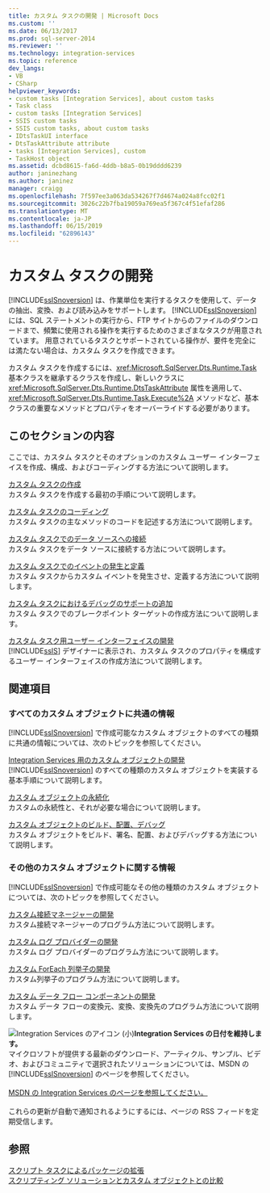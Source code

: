 ```yaml
---
title: カスタム タスクの開発 | Microsoft Docs
ms.custom: ''
ms.date: 06/13/2017
ms.prod: sql-server-2014
ms.reviewer: ''
ms.technology: integration-services
ms.topic: reference
dev_langs:
- VB
- CSharp
helpviewer_keywords:
- custom tasks [Integration Services], about custom tasks
- Task class
- custom tasks [Integration Services]
- SSIS custom tasks
- SSIS custom tasks, about custom tasks
- IDtsTaskUI interface
- DtsTaskAttribute attribute
- tasks [Integration Services], custom
- TaskHost object
ms.assetid: dcbd8615-fa6d-4ddb-b8a5-0b19dddd6239
author: janinezhang
ms.author: janinez
manager: craigg
ms.openlocfilehash: 7f597ee3a063da534267f7d4674a024a8fcc02f1
ms.sourcegitcommit: 3026c22b7fba19059a769ea5f367c4f51efaf286
ms.translationtype: MT
ms.contentlocale: ja-JP
ms.lasthandoff: 06/15/2019
ms.locfileid: "62896143"
---
```

# <a name="developing-a-custom-task"></a>カスタム タスクの開発
  [!INCLUDE[ssISnoversion](../../../includes/ssisnoversion-md.md)] は、作業単位を実行するタスクを使用して、データの抽出、変換、および読み込みをサポートします。 [!INCLUDE[ssISnoversion](../../../includes/ssisnoversion-md.md)] には、SQL ステートメントの実行から、FTP サイトからのファイルのダウンロードまで、頻繁に使用される操作を実行するためのさまざまなタスクが用意されています。 用意されているタスクとサポートされている操作が、要件を完全には満たない場合は、カスタム タスクを作成できます。  
  
 カスタム タスクを作成するには、<xref:Microsoft.SqlServer.Dts.Runtime.Task> 基本クラスを継承するクラスを作成し、新しいクラスに <xref:Microsoft.SqlServer.Dts.Runtime.DtsTaskAttribute> 属性を適用して、<xref:Microsoft.SqlServer.Dts.Runtime.Task.Execute%2A> メソッドなど、基本クラスの重要なメソッドとプロパティをオーバーライドする必要があります。  
  
## <a name="in-this-section"></a>このセクションの内容  
 ここでは、カスタム タスクとそのオプションのカスタム ユーザー インターフェイスを作成、構成、およびコーディングする方法について説明します。  
  
 [カスタム タスクの作成](creating-a-custom-task.md)  
 カスタム タスクを作成する最初の手順について説明します。  
  
 [カスタム タスクのコーディング](coding-a-custom-task.md)  
 カスタム タスクの主なメソッドのコードを記述する方法について説明します。  
  
 [カスタム タスクでのデータ ソースへの接続](connecting-to-data-sources-in-a-custom-task.md)  
 カスタム タスクをデータ ソースに接続する方法について説明します。  
  
 [カスタム タスクでのイベントの発生と定義](raising-and-defining-events-in-a-custom-task.md)  
 カスタム タスクからカスタム イベントを発生させ、定義する方法について説明します。  
  
 [カスタム タスクにおけるデバッグのサポートの追加](adding-support-for-debugging-in-a-custom-task.md)  
 カスタム タスクでのブレークポイント ターゲットの作成方法について説明します。  
  
 [カスタム タスク用ユーザー インターフェイスの開発](developing-a-user-interface-for-a-custom-task.md)  
 [!INCLUDE[ssIS](../../../includes/ssis-md.md)] デザイナーに表示され、カスタム タスクのプロパティを構成するユーザー インターフェイスの作成方法について説明します。  
  
## <a name="related-sections"></a>関連項目  
  
### <a name="information-common-to-all-custom-objects"></a>すべてのカスタム オブジェクトに共通の情報  
 [!INCLUDE[ssISnoversion](../../../includes/ssisnoversion-md.md)] で作成可能なカスタム オブジェクトのすべての種類に共通の情報については、次のトピックを参照してください。  
  
 [Integration Services 用のカスタム オブジェクトの開発](../developing-custom-objects-for-integration-services.md)  
 [!INCLUDE[ssISnoversion](../../../includes/ssisnoversion-md.md)] のすべての種類のカスタム オブジェクトを実装する基本手順について説明します。  
  
 [カスタム オブジェクトの永続化](../persisting-custom-objects.md)  
 カスタムの永続性と、それが必要な場合について説明します。  
  
 [カスタム オブジェクトのビルド、配置、デバッグ](../building-deploying-and-debugging-custom-objects.md)  
 カスタム オブジェクトをビルド、署名、配置、およびデバッグする方法について説明します。  
  
### <a name="information-about-other-custom-objects"></a>その他のカスタム オブジェクトに関する情報  
 [!INCLUDE[ssISnoversion](../../../includes/ssisnoversion-md.md)] で作成可能なその他の種類のカスタム オブジェクトについては、次のトピックを参照してください。  
  
 [カスタム接続マネージャーの開発](../connection-manager/developing-a-custom-connection-manager.md)  
 カスタム接続マネージャーのプログラム方法について説明します。  
  
 [カスタム ログ プロバイダーの開発](../log-provider/developing-a-custom-log-provider.md)  
 カスタム ログ プロバイダーのプログラム方法について説明します。  
  
 [カスタム ForEach 列挙子の開発](../foreach-enumerator/developing-a-custom-foreach-enumerator.md)  
 カスタム列挙子のプログラム方法について説明します。  
  
 [カスタム データ フロー コンポーネントの開発](../data-flow/developing-a-custom-data-flow-component.md)  
 カスタム データ フローの変換元、変換、変換先のプログラム方法について説明します。  
  
![Integration Services のアイコン (小)](../../media/dts-16.gif "Integration Services アイコン (小)")**Integration Services の日付を維持します。**<br /> マイクロソフトが提供する最新のダウンロード、アーティクル、サンプル、ビデオ、およびコミュニティで選択されたソリューションについては、MSDN の [!INCLUDE[ssISnoversion](../../../includes/ssisnoversion-md.md)] のページを参照してください。<br /><br /> [MSDN の Integration Services のページを参照してください。](https://go.microsoft.com/fwlink/?LinkId=136655)<br /><br /> これらの更新が自動で通知されるようにするには、ページの RSS フィードを定期受信します。  
  
## <a name="see-also"></a>参照  
 [スクリプト タスクによるパッケージの拡張](../../extending-packages-scripting/task/extending-the-package-with-the-script-task.md)   
 [スクリプティング ソリューションとカスタム オブジェクトとの比較](../../extending-packages-scripting/comparing-scripting-solutions-and-custom-objects.md)  
  
  
